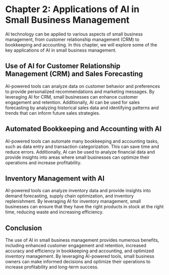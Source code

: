 Chapter 2: Applications of AI in Small Business Management
==========================================================

AI technology can be applied to various aspects of small business management, from customer relationship management (CRM) to bookkeeping and accounting. In this chapter, we will explore some of the key applications of AI in small business management.

Use of AI for Customer Relationship Management (CRM) and Sales Forecasting
--------------------------------------------------------------------------

AI-powered tools can analyze data on customer behavior and preferences to provide personalized recommendations and marketing messages. By leveraging AI for CRM, small businesses can enhance customer engagement and retention. Additionally, AI can be used for sales forecasting by analyzing historical sales data and identifying patterns and trends that can inform future sales strategies.

Automated Bookkeeping and Accounting with AI
--------------------------------------------

AI-powered tools can automate many bookkeeping and accounting tasks, such as data entry and transaction categorization. This can save time and reduce errors. Additionally, AI can be used to analyze financial data and provide insights into areas where small businesses can optimize their operations and increase profitability.

Inventory Management with AI
----------------------------

AI-powered tools can analyze inventory data and provide insights into demand forecasting, supply chain optimization, and inventory replenishment. By leveraging AI for inventory management, small businesses can ensure that they have the right products in stock at the right time, reducing waste and increasing efficiency.

Conclusion
----------

The use of AI in small business management provides numerous benefits, including enhanced customer engagement and retention, increased accuracy and efficiency in bookkeeping and accounting, and optimized inventory management. By leveraging AI-powered tools, small business owners can make informed decisions and optimize their operations to increase profitability and long-term success.


